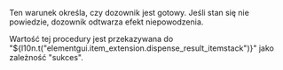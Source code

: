 Ten warunek określa, czy dozownik jest gotowy. Jeśli stan się nie powiedzie, dozownik odtwarza efekt niepowodzenia.

Wartość tej procedury jest przekazywana do "${l10n.t("elementgui.item_extension.dispense_result_itemstack")}" jako zależność "sukces".
